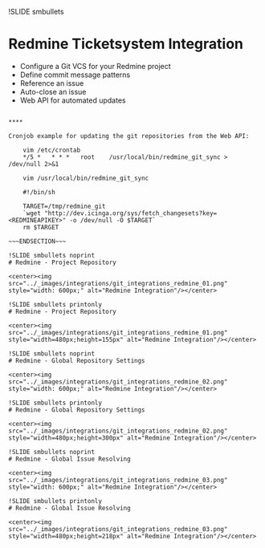 !SLIDE smbullets
# Redmine Ticketsystem Integration

* Configure a Git VCS for your Redmine project
* Define commit message patterns
 * Reference an issue
 * Auto-close an issue
* Web API for automated updates


~~~SECTION:handouts~~~

****

Cronjob example for updating the git repositories from the Web API:

    vim /etc/crontab
    */5 *   * * *   root    /usr/local/bin/redmine_git_sync > /dev/null 2>&1

    vim /usr/local/bin/redmine_git_sync

    #!/bin/sh
    
    TARGET=/tmp/redmine_git
    `wget "http://dev.icinga.org/sys/fetch_changesets?key=<REDMINEAPIKEY>" -o /dev/null -O $TARGET`
    rm $TARGET

~~~ENDSECTION~~~

!SLIDE smbullets noprint
# Redmine - Project Repository

<center><img src="../_images/integrations/git_integrations_redmine_01.png" style="width: 600px;" alt="Redmine Integration"/></center>

!SLIDE smbullets printonly
# Redmine - Project Repository

<center><img src="../_images/integrations/git_integrations_redmine_01.png" style="width=480px;height=155px" alt="Redmine Integration"/></center>

!SLIDE smbullets noprint
# Redmine - Global Repository Settings

<center><img src="../_images/integrations/git_integrations_redmine_02.png" style="width: 600px;" alt="Redmine Integration"/></center>

!SLIDE smbullets printonly
# Redmine - Global Repository Settings

<center><img src="../_images/integrations/git_integrations_redmine_02.png" style="width=480px;height=300px" alt="Redmine Integration"/></center>

!SLIDE smbullets noprint
# Redmine - Global Issue Resolving

<center><img src="../_images/integrations/git_integrations_redmine_03.png" style="width: 600px;" alt="Redmine Integration"/></center>

!SLIDE smbullets printonly
# Redmine - Global Issue Resolving

<center><img src="../_images/integrations/git_integrations_redmine_03.png" style="width=480px;height=218px" alt="Redmine Integration"/></center>
